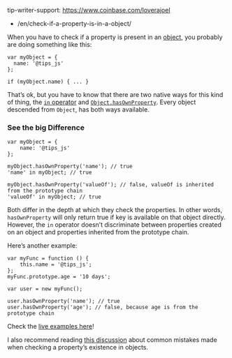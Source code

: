 tip-writer-support: https://www.coinbase.com/loverajoel

-   /en/check-if-a-property-is-in-a-object/

When you have to check if a property is present in an [object](https://developer.mozilla.org/en-US/docs/Web/JavaScript/Guide/Working_with_Objects), you probably are doing something like this:

    var myObject = {
      name: '@tips_js'
    };

    if (myObject.name) { ... }

That’s ok, but you have to know that there are two native ways for this kind of thing, the [`in` operator](https://developer.mozilla.org/en-US/docs/Web/JavaScript/Reference/Operators/in) and [`Object.hasOwnProperty`](https://developer.mozilla.org/en-US/docs/Web/JavaScript/Reference/Global_Objects/Object/hasOwnProperty). Every object descended from `Object`, has both ways available.

### See the big Difference

    var myObject = {
        name: '@tips_js'
    };

    myObject.hasOwnProperty('name'); // true
    'name' in myObject; // true

    myObject.hasOwnProperty('valueOf'); // false, valueOf is inherited from the prototype chain
    'valueOf' in myObject; // true

Both differ in the depth at which they check the properties. In other words, `hasOwnProperty` will only return true if key is available on that object directly. However, the `in` operator doesn’t discriminate between properties created on an object and properties inherited from the prototype chain.

Here’s another example:

    var myFunc = function () {
        this.name = '@tips_js';
    };
    myFunc.prototype.age = '10 days';

    var user = new myFunc();

    user.hasOwnProperty('name'); // true
    user.hasOwnProperty('age'); // false, because age is from the prototype chain

Check the [live examples here](https://jsbin.com/tecoqa/edit?js,console)!

I also recommend reading [this discussion](https://github.com/loverajoel/jstips/issues/62) about common mistakes made when checking a property’s existence in objects.
